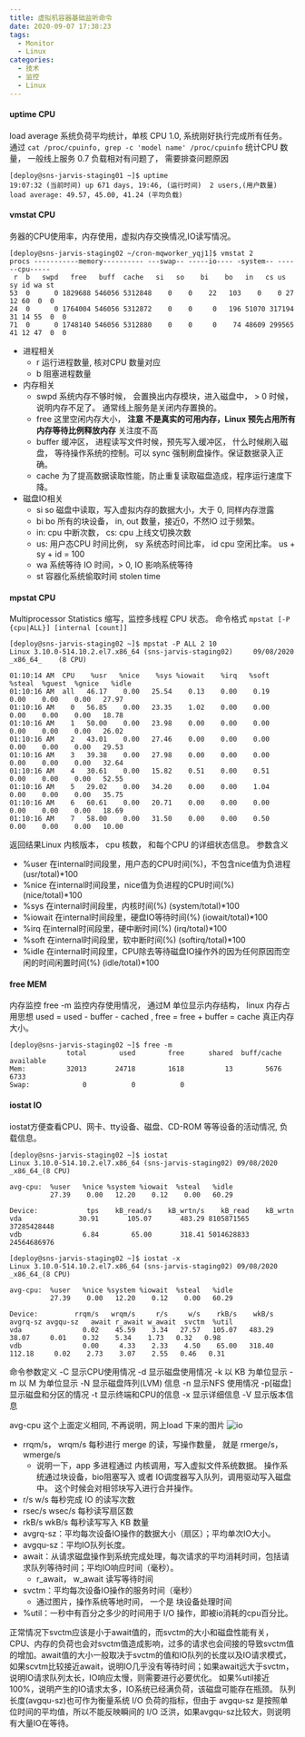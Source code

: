 ```yaml
---
title: 虚拟机容器基础监听命令
date: 2020-09-07 17:38:23
tags:
  - Monitor
  - Linux
categories:
  - 技术
  - 监控
  - Linux
---
```


#### uptime CPU

load average 系统负荷平均统计，单核 CPU 1.0, 系统刚好执行完成所有任务。 通过 ```cat /proc/cpuinfo, grep -c 'model name' /proc/cpuinfo``` 统计CPU 数量， 一般线上服务 0.7 负载相对有问题了， 需要排查问题原因

```shell
[deploy@sns-jarvis-staging01 ~]$ uptime
19:07:32 (当前时间) up 671 days, 19:46, (运行时间)  2 users,(用户数量)  load average: 49.57, 45.00, 41.24 (平均负载)
```

#### vmstat CPU

务器的CPU使用率，内存使用，虚拟内存交换情况,IO读写情况。

```shell
[deploy@sns-jarvis-staging02 ~/cron-mqworker_yqj1]$ vmstat 2
procs -----------memory---------- ---swap-- -----io---- -system-- ------cpu-----
 r  b   swpd   free   buff  cache   si   so    bi    bo   in   cs us sy id wa st
53  0      0 1829688 546056 5312848    0    0    22   103    0    0 27 12 60  0  0
24  0      0 1764004 546056 5312872    0    0     0   196 51070 317194 31 14 55  0  0
71  0      0 1748140 546056 5312880    0    0     0    74 48609 299565 41 12 47  0  0
```

- 进程相关
  - r 运行进程数量, 核对CPU 数量对应
  - b 阻塞进程数量
- 内存相关
  - swpd 系统内存不够时候， 会置换出内存模块，进入磁盘中， > 0 时候， 说明内存不足了。 通常线上服务是关闭内存置换的。
  - free 这里空闲内存大小， **注意 不是真实的可用内存，Linux 预先占用所有内存等待比例释放内存** 关注度不高
  - buffer 缓冲区， 进程读写文件时候，预先写入缓冲区， 什么时候刷入磁盘， 等待操作系统的控制。可以 sync 强制刷盘操作。保证数据录入正确。
  - cache 为了提高数据读取性能，防止重复读取磁盘造成，程序运行速度下降。
- 磁盘IO相关
  - si so 磁盘中读取，写入虚拟内存的数据大小，大于 0, 同样内存泄露
  - bi bo 所有的块设备， in, out 数量，接近0，不然IO 过于频繁。
  - in: cpu 中断次数， cs: cpu 上线文切换次数
  - us: 用户态CPU 时间比例， sy 系统态时间比率， id cpu 空闲比率。 us + sy + id = 100
  - wa 系统等待 IO 时间，> 0, IO 影响系统等待
  - st 容器化系统偷取时间 stolen time

#### mpstat CPU

Multiprocessor Statistics 缩写，监控多线程 CPU 状态。 命令格式 ```mpstat [-P {cpu|ALL}] [internal [count]]```

```shell
[deploy@sns-jarvis-staging02 ~]$ mpstat -P ALL 2 10
Linux 3.10.0-514.10.2.el7.x86_64 (sns-jarvis-staging02) 	09/08/2020 	_x86_64_	(8 CPU)

01:10:14 AM  CPU    %usr   %nice    %sys %iowait    %irq   %soft  %steal  %guest  %gnice   %idle
01:10:16 AM  all   46.17    0.00   25.54    0.13    0.00    0.19    0.00    0.00    0.00   27.97
01:10:16 AM    0   56.85    0.00   23.35    1.02    0.00    0.00    0.00    0.00    0.00   18.78
01:10:16 AM    1   50.00    0.00   23.98    0.00    0.00    0.00    0.00    0.00    0.00   26.02
01:10:16 AM    2   43.01    0.00   27.46    0.00    0.00    0.00    0.00    0.00    0.00   29.53
01:10:16 AM    3   39.38    0.00   27.98    0.00    0.00    0.00    0.00    0.00    0.00   32.64
01:10:16 AM    4   30.61    0.00   15.82    0.51    0.00    0.51    0.00    0.00    0.00   52.55
01:10:16 AM    5   29.02    0.00   34.20    0.00    0.00    1.04    0.00    0.00    0.00   35.75
01:10:16 AM    6   60.61    0.00   20.71    0.00    0.00    0.00    0.00    0.00    0.00   18.69
01:10:16 AM    7   58.00    0.00   31.50    0.00    0.00    0.50    0.00    0.00    0.00   10.00

```

返回结果Linux 内核版本， cpu 核数， 和每个CPU 的详细状态信息。 参数含义

- %user      在internal时间段里，用户态的CPU时间(%)，不包含nice值为负进程  (usr/total)*100
- %nice      在internal时间段里，nice值为负进程的CPU时间(%)   (nice/total)*100
- %sys       在internal时间段里，内核时间(%)       (system/total)*100
- %iowait    在internal时间段里，硬盘IO等待时间(%) (iowait/total)*100
- %irq       在internal时间段里，硬中断时间(%)     (irq/total)*100
- %soft      在internal时间段里，软中断时间(%)     (softirq/total)*100
- %idle      在internal时间段里，CPU除去等待磁盘IO操作外的因为任何原因而空闲的时间闲置时间(%) (idle/total)*100

#### free MEM

内存监控 free -m 监控内存使用情况， 通过M 单位显示内存结构， linux 内存占用思想 used = used - buffer - cached , free = free + buffer = cache 真正内存大小。

```shell
[deploy@sns-jarvis-staging02 ~]$ free -m
              total        used        free      shared  buff/cache   available
Mem:          32013       24718        1618          13        5676        6733
Swap:             0           0           0
```

#### iostat IO

iostat方便查看CPU、网卡、tty设备、磁盘、CD-ROM 等等设备的活动情况, 负载信息。

```shell
[deploy@sns-jarvis-staging02 ~]$ iostat
Linux 3.10.0-514.10.2.el7.x86_64 (sns-jarvis-staging02) 09/08/2020 _x86_64_(8 CPU)

avg-cpu:  %user   %nice %system %iowait  %steal   %idle
          27.39    0.00   12.20    0.12    0.00   60.29

Device:            tps    kB_read/s    kB_wrtn/s    kB_read    kB_wrtn
vda              30.91       105.07       483.29 8105871565 37285428448
vdb               6.84        65.00       318.41 5014628833 24564686976

[deploy@sns-jarvis-staging02 ~]$ iostat -x
Linux 3.10.0-514.10.2.el7.x86_64 (sns-jarvis-staging02) 09/08/2020 _x86_64_(8 CPU)

avg-cpu:  %user   %nice %system %iowait  %steal   %idle
          27.39    0.00   12.20    0.12    0.00   60.29

Device:         rrqm/s   wrqm/s     r/s     w/s    rkB/s    wkB/s avgrq-sz avgqu-sz   await r_await w_await  svctm  %util
vda               0.02    45.59    3.34   27.57   105.07   483.29    38.07     0.01    0.32    5.34    1.73   0.32   0.98
vdb               0.00     4.33    2.33    4.50    65.00   318.40   112.18     0.02    2.73    3.07    2.55   0.46   0.31
```

命令参数定义
-C 显示CPU使用情况
-d 显示磁盘使用情况
-k 以 KB 为单位显示
-m 以 M 为单位显示
-N 显示磁盘阵列(LVM) 信息
-n 显示NFS 使用情况
-p[磁盘] 显示磁盘和分区的情况
-t 显示终端和CPU的信息
-x 显示详细信息
-V 显示版本信息

avg-cpu 这个上面定义相同, 不再说明，网上load 下来的图片 ![io](/images/20200908/io.png)

- rrqm/s， wrqm/s 每秒进行 merge 的读，写操作数量， 就是 rmerge/s，wmerge/s
  - 说明一下，app 多进程通过 内核调用，写入虚拟文件系统数据。 操作系统通过块设备，bio阻塞写入 或者 IO调度器写入队列，调用驱动写入磁盘中。 这个时候会对相邻块写入进行合并操作。
- r/s w/s 每秒完成 IO 的读写次数
- rsec/s wsec/s 每秒读写扇区数
- rkB/s wkB/s 每秒读写写入 KB 数量
- avgrq-sz：平均每次设备IO操作的数据大小（扇区）；平均单次IO大小。
- avgqu-sz：平均IO队列长度。
- await：从请求磁盘操作到系统完成处理，每次请求的平均消耗时间，包括请求队列等待时间；平均IO响应时间（毫秒）。
  - r_await， w_await 读写等待时间
- svctm：平均每次设备IO操作的服务时间（毫秒）
  - 通过图片，操作系统等地时间， 一个是 块设备处理时间
- %util：一秒中有百分之多少的时间用于 I/O 操作，即被io消耗的cpu百分比。

正常情况下svctm应该是小于await值的，而svctm的大小和磁盘性能有关，CPU、内存的负荷也会对svctm值造成影响，过多的请求也会间接的导致svctm值的增加。await值的大小一般取决于svctm的值和IO队列的长度以及IO请求模式，如果scvtm比较接近await，说明IO几乎没有等待时间；如果await远大于svctm，说明IO请求队列太长，IO响应太慢，则需要进行必要优化。
如果%util接近100%，说明产生的IO请求太多，IO系统已经满负荷，该磁盘可能存在瓶颈。
队列长度(avgqu-sz)也可作为衡量系统 I/O 负荷的指标，但由于 avgqu-sz 是按照单位时间的平均值，所以不能反映瞬间的 I/O 泛洪，如果avgqu-sz比较大，则说明有大量IO在等待。
